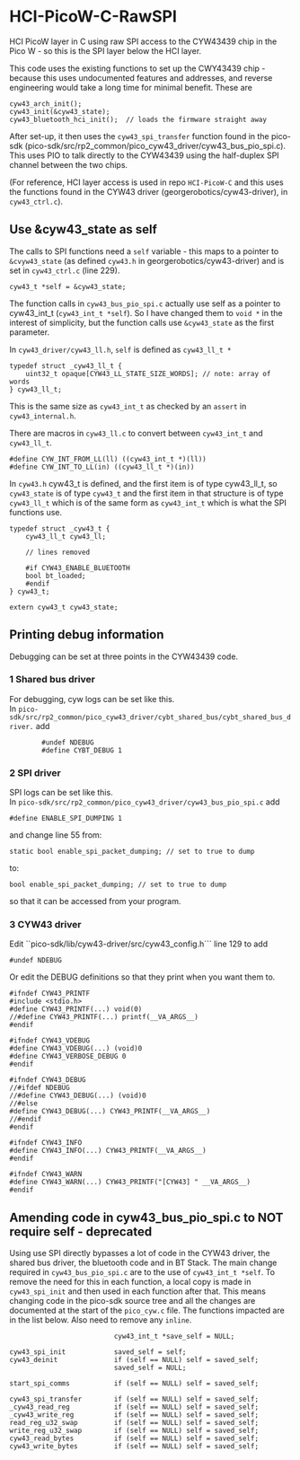 # HCI-PicoW-C-RawSPI
HCI PicoW layer in C using raw SPI access to the CYW43439 chip in the Pico W - so this is the SPI layer below the HCI layer.   

This code uses the existing functions to set up the CWY43439 chip - because this uses undocumented features and addresses, and reverse engineering would take a long time for minimal benefit.  These are

```
cyw43_arch_init();
cyw43_init(&cyw43_state);
cyw43_bluetooth_hci_init();  // loads the firmware straight away
```

After set-up, it then uses the ```cyw43_spi_transfer``` function found in the pico-sdk (pico-sdk/src/rp2_common/pico_cyw43_driver/cyw43_bus_pio_spi.c). This uses PIO to talk directly to the CYW43439 using the half-duplex SPI channel between the two chips.   

(For reference, HCI layer access is used in repo ```HCI-PicoW-C``` and this uses the functions found in the CYW43 driver (georgerobotics/cyw43-driver), in ```cyw43_ctrl.c```).   


## Use &cyw43_state as self ##

The calls to SPI functions need a ```self``` variable - this maps to a pointer to ```&cvyw43_state``` (as defined ```cyw43.h``` in georgerobotics/cyw43-driver) and is set in ```cyw43_ctrl.c``` (line 229).   

```
cyw43_t *self = &cyw43_state;
```

The function calls in ```cyw43_bus_pio_spi.c``` actually use self as a pointer to cyw43_int_t (```cyw43_int_t *self```).  So I have changed them to ```void *``` in the interest of simplicity, but the function calls use ```&cyw43_state``` as the first parameter.   

In ```cyw43_driver/cyw43_ll.h```, ```self```  is defined as ```cyw43_ll_t *```

```
typedef struct _cyw43_ll_t {
    uint32_t opaque[CYW43_LL_STATE_SIZE_WORDS]; // note: array of words
} cyw43_ll_t;
```

This is the same size as ```cyw43_int_t``` as checked by an ```assert``` in ```cyw43_internal.h```.   

There are macros in ```cyw43_ll.c``` to convert between ```cyw43_int_t``` and ```cyw43_ll_t```.

```
#define CYW_INT_FROM_LL(ll) ((cyw43_int_t *)(ll))
#define CYW_INT_TO_LL(in) ((cyw43_ll_t *)(in))
```

In ```cyw43.h``` cyw43_t is defined, and the first item is of type cyw43_ll_t, so ```cyw43_state``` is of type ```cyw43_t``` and the first item in that structure is of type ```cyw43_ll_t``` which is of the same form as ```cyw43_int_t``` which is what the SPI functions use.

```
typedef struct _cyw43_t {
    cyw43_ll_t cyw43_ll;

    // lines removed

    #if CYW43_ENABLE_BLUETOOTH
    bool bt_loaded;
    #endif
} cyw43_t;

extern cyw43_t cyw43_state;
```


## Printing debug information ##

Debugging can be set at three points in the CYW43439 code.


### 1 Shared bus driver ###

For debugging, cyw logs can be set like this.   
In ```pico-sdk/src/rp2_common/pico_cyw43_driver/cybt_shared_bus/cybt_shared_bus_driver.``` add
```
        #undef NDEBUG
        #define CYBT_DEBUG 1
```

### 2 SPI driver ###

SPI logs can be set like this.   
In ```pico-sdk/src/rp2_common/pico_cyw43_driver/cyw43_bus_pio_spi.c``` add

```
#define ENABLE_SPI_DUMPING 1
```

and change line 55 from:

```
static bool enable_spi_packet_dumping; // set to true to dump
```

to:
    
```
bool enable_spi_packet_dumping; // set to true to dump
```

so that it can be accessed from your program.   

### 3 CYW43 driver ###

Edit ``pico-sdk/lib/cyw43-driver/src/cyw43_config.h``` line 129 to add

```
#undef NDEBUG
```

Or edit the DEBUG definitions so that they print when you want them to.

```
#ifndef CYW43_PRINTF
#include <stdio.h>
#define CYW43_PRINTF(...) void(0)     
//#define CYW43_PRINTF(...) printf(__VA_ARGS__)
#endif

#ifndef CYW43_VDEBUG
#define CYW43_VDEBUG(...) (void)0
#define CYW43_VERBOSE_DEBUG 0
#endif

#ifndef CYW43_DEBUG
//#ifdef NDEBUG
//#define CYW43_DEBUG(...) (void)0
//#else
#define CYW43_DEBUG(...) CYW43_PRINTF(__VA_ARGS__)
//#endif
#endif

#ifndef CYW43_INFO
#define CYW43_INFO(...) CYW43_PRINTF(__VA_ARGS__)
#endif

#ifndef CYW43_WARN
#define CYW43_WARN(...) CYW43_PRINTF("[CYW43] " __VA_ARGS__)
#endif
```


## Amending code in cyw43_bus_pio_spi.c to NOT require self - deprecated ##

Using use SPI directly bypasses a lot of code in the CYW43 driver, the shared bus driver, the bluetooth code and in BT Stack.  The main change required in ```cyw43_bus_pio_spi.c``` are to the use of ```cyw43_int_t *self```.    To remove the need for this in each function, a local copy is made in ```cyw43_spi_init``` and then used in each function after that.   This means changing code in the pico-sdk source tree and all the changes are documented at the start of the ```pico_cyw.c``` file.   The functions impacted are in the list below.   Also need to remove any ```inline```.    

```
                          cyw43_int_t *save_self = NULL;

cyw43_spi_init            saved_self = self;
cyw43_deinit              if (self == NULL) self = saved_self;
                          saved_self = NULL;

start_spi_comms           if (self == NULL) self = saved_self;

cyw43_spi_transfer        if (self == NULL) self = saved_self;
_cyw43_read_reg           if (self == NULL) self = saved_self; 
_cyw43_write_reg          if (self == NULL) self = saved_self;
read_reg_u32_swap         if (self == NULL) self = saved_self;
write_reg_u32_swap        if (self == NULL) self = saved_self;
cyw43_read_bytes          if (self == NULL) self = saved_self;
cyw43_write_bytes         if (self == NULL) self = saved_self;
```
